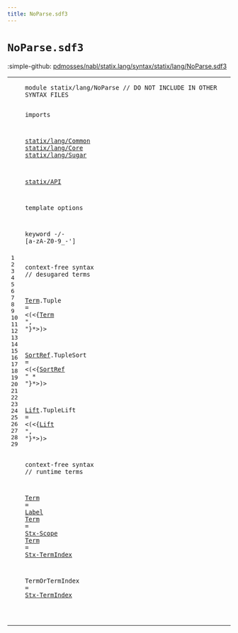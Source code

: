 ```yaml
---
title: NoParse.sdf3
---
```


# `NoParse.sdf3`

:simple-github: [pdmosses/nabl/statix.lang/syntax/statix/lang/NoParse.sdf3]

[pdmosses/nabl/statix.lang/syntax/statix/lang/NoParse.sdf3]: https://github.com/pdmosses/nabl/blob/master/statix.lang/syntax/statix/lang/NoParse.sdf3 "The source file on GitHub"

<div class="sdf3"><table class="highlighttable"><tbody><tr><td class="linenos"><div class="linenodiv"><pre><span></span>1
2
3
4
5
6
7
8
9
10
11
12
13
14
15
16
17
18
19
20
21
22
23
24
25
26
27
28
29
</pre></div></td>
<td class="code"><pre><code><span class="keyword">module</span> <span id="statix/lang/NoParse_7_26" title="Not referenced locally, nor via imports">statix/lang/NoParse</span> <span class="layout">// DO NOT INCLUDE IN OTHER SYNTAX FILES</span>

<span class="keyword">imports</span>

  <a href="../Common.sdf3#statix/lang/Common_7_25" id="statix/lang/Common_79_97" title="Defined at ../Common.sdf3 line 1">statix/lang/Common</a>
  <a href="../Core.sdf3#statix/lang/Core_7_23" id="statix/lang/Core_100_116" title="Defined at ../Core.sdf3 line 1">statix/lang/Core</a>
  <a href="../Sugar.sdf3#statix/lang/Sugar_7_24" id="statix/lang/Sugar_119_136" title="Defined at ../Sugar.sdf3 line 1">statix/lang/Sugar</a>

  <a href="../../../../../../file:/Users/pdm/eclipse/spoofax-dev/Eclipse.app/Contents/Eclipse/plugins/statix.runtime.eclipse_2.6.0.20230609-133100-master/target/unpacked/latest/syntax/statix/API.sdf3#statix/API_7_17" id="statix/API_140_150" title="Defined at ../../../../../../file:/Users/pdm/eclipse/spoofax-dev/Eclipse.app/Contents/Eclipse/plugins/statix.runtime.eclipse_2.6.0.20230609-133100-master/target/unpacked/latest/syntax/statix/API.sdf3 line 1">statix/API</a>

<span class="keyword">template options</span>

  <span class="keyword">keyword</span> -/- [<span class="cons_Regular">a</span>-<span class="cons_Regular">z</span><span class="cons_Regular">A</span>-<span class="cons_Regular">Z</span><span class="cons_Regular">0</span>-<span class="cons_Regular">9</span>\_\-\']

<span class="keyword">context-free syntax</span> <span class="layout">// desugared terms</span>

  <a href="#Term_262_266" id="Term_245_249" title="Referenced at line 17">Term</a>.<span class="cons_Constructor"><span id="Tuple_250_255" title="Not referenced locally, nor via imports">Tuple</span></span> = &lt;<span class="cons_String">(</span>&lt;{<a href="#Term_245_249" id="Term_262_266" title="Defined at line 17, 25, 26, 27">Term</a> <span class="cons_Lit">", "</span>}*&gt;<span class="cons_String">)</span>&gt;

  <a href="#SortRef_304_311" id="SortRef_280_287" title="Referenced at line 19">SortRef</a>.<span class="cons_Constructor"><span id="TupleSort_288_297" title="Not referenced locally, nor via imports">TupleSort</span></span> = &lt;<span class="cons_String">(</span>&lt;{<a href="#SortRef_280_287" id="SortRef_304_311" title="Defined at line 19">SortRef</a> <span class="cons_Lit">" * "</span>}*&gt;<span class="cons_String">)</span>&gt;

  <a href="#Lift_347_351" id="Lift_326_330" title="Referenced at line 21">Lift</a>.<span class="cons_Constructor"><span id="TupleLift_331_340" title="Not referenced locally, nor via imports">TupleLift</span></span> = &lt;<span class="cons_String">(</span>&lt;{<a href="#Lift_326_330" id="Lift_347_351" title="Defined at line 21">Lift</a> <span class="cons_Lit">", "</span>}*&gt;<span class="cons_String">)</span>&gt;

<span class="keyword">context-free syntax</span> <span class="layout">// runtime terms</span>

  <a href="#Term_262_266" id="Term_403_407" title="Referenced at line 17">Term</a> = <a href="../Core.sdf3#Label_4187_4192" id="Label_410_415" title="Defined at ../Core.sdf3 line 196">Label</a>
  <a href="#Term_262_266" id="Term_418_422" title="Referenced at line 17">Term</a> = <a href="../../../../../../file:/Users/pdm/eclipse/spoofax-dev/Eclipse.app/Contents/Eclipse/plugins/statix.runtime.eclipse_2.6.0.20230609-133100-master/target/unpacked/latest/syntax/statix/API.sdf3#Stx-Scope_109_118" id="Stx-Scope_425_434" title="Defined at ../../../../../../file:/Users/pdm/eclipse/spoofax-dev/Eclipse.app/Contents/Eclipse/plugins/statix.runtime.eclipse_2.6.0.20230609-133100-master/target/unpacked/latest/syntax/statix/API.sdf3 line 11">Stx-Scope</a>
  <a href="#Term_262_266" id="Term_437_441" title="Referenced at line 17">Term</a> = <a href="../../../../../../file:/Users/pdm/eclipse/spoofax-dev/Eclipse.app/Contents/Eclipse/plugins/statix.runtime.eclipse_2.6.0.20230609-133100-master/target/unpacked/latest/syntax/statix/API.sdf3#Stx-TermIndex_121_134" id="Stx-TermIndex_444_457" title="Defined at ../../../../../../file:/Users/pdm/eclipse/spoofax-dev/Eclipse.app/Contents/Eclipse/plugins/statix.runtime.eclipse_2.6.0.20230609-133100-master/target/unpacked/latest/syntax/statix/API.sdf3 line 12">Stx-TermIndex</a>

  <span id="TermOrTermIndex_461_476" title="Not referenced locally, nor via imports">TermOrTermIndex</span> = <a href="../../../../../../file:/Users/pdm/eclipse/spoofax-dev/Eclipse.app/Contents/Eclipse/plugins/statix.runtime.eclipse_2.6.0.20230609-133100-master/target/unpacked/latest/syntax/statix/API.sdf3#Stx-TermIndex_121_134" id="Stx-TermIndex_479_492" title="Defined at ../../../../../../file:/Users/pdm/eclipse/spoofax-dev/Eclipse.app/Contents/Eclipse/plugins/statix.runtime.eclipse_2.6.0.20230609-133100-master/target/unpacked/latest/syntax/statix/API.sdf3 line 12">Stx-TermIndex</a>

</code></pre></td></tr></tbody></table></div>